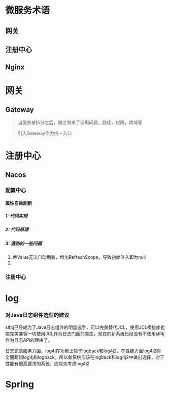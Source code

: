 # 微服务术语

## 网关

## 注册中心

## Nginx



# 网关

## Gateway

> 当服务被拆分之后，随之带来了调用问题，路径，权限，跨域等
>
> 引入Gateway作为统一入口	





# 注册中心

## Nacos

### 配置中心

#### 属性自动刷新

##### 1: 代码实现

##### 2: 代码原理

##### 3: 遇到的一些问题

1. @Value无法自动刷新，增加RefreshScope，导致初始注入即为null<br>
2. 

### 注册中心

# log

### 对Java日志组件选型的建议

slf4j已经成为了Java日志组件的明星选手，可以完美替代JCL，使用JCL桥接库也能完美兼容一切使用JCL作为日志门面的类库，现在的新系统已经没有不使用slf4j作为日志API的理由了。

日志记录服务方面，log4j在功能上输于logback和log4j2，在性能方面log4j2则全面超越log4j和logback。所以新系统应该在logback和log4j2中做出选择，对于性能有很高要求的系统，应优先考虑log4j2



# Spring